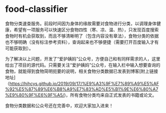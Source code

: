# food-classifier

食物分类速查服务。前段时间因为身体的缘故需要对食物进行分类，以调理身体健康，希望有一项服务可以快速区分食物四性（寒、凉、温、热），只发现百度搜索食物时有机会获取到，而且不够清晰明了（包含内容没有章法），食物分类的依据也不够明确（没有标注参考资料），查询起来也不够便捷（需要打开百度输入才有可能获取到）。

为了解决以上问题，开发了“爱护姨妈”公众号，方便自己和有同样需求的人，这里给出了项目的源代码。只需要关注“爱护姨妈”公众号，在输入栏中输入想要查询的食物，就能得到食物简明扼要的说明，相关食物分类数据已发表到博客[附上链接地址]（https://hihcys.github.io/2019/09/17/%E9%A3%9F%E7%89%A9%E5%AF%92%E5%87%89%E6%B8%A9%E7%83%AD%E5%B1%9E%E6%80%A7%E9%80%9F%E6%9F%A5/)，所有食物分类均来自正式发表的书籍或论文。

食物分类数据和公众号还在完善中，欢迎大家加入进来！
